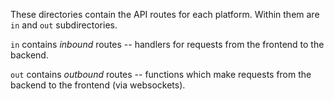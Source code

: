 These directories contain the API routes for each platform. Within them are `in` and `out` subdirectories.

`in` contains _inbound_ routes -- handlers for requests from the frontend to the backend.

`out` contains _outbound_ routes -- functions which make requests from the backend to the frontend (via websockets).
